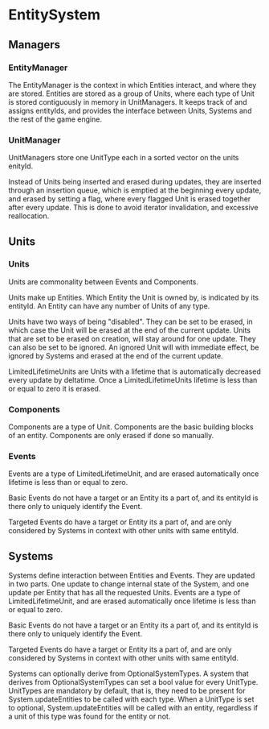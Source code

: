 # EntitySystem
## Managers
### EntityManager
The EntityManager is the context in which Entities interact, and where they are stored.
Entities are stored as a group of Units, where each type of Unit is stored contiguously in memory in UnitManagers.
It keeps track of and assigns entityIds, and provides the interface between Units, Systems and the rest of the game engine.

### UnitManager
UnitManagers store one UnitType each in a sorted vector on the units enityId.


Instead of Units being inserted and erased during updates, they are inserted through an insertion queue, which is emptied at the beginning every update, and erased by setting a flag, where every flagged Unit is erased together after every update.
This is done to avoid iterator invalidation, and excessive reallocation.

## Units
### Units
Units are commonality between Events and Components.

Units make up Entities. Which Entity the Unit is owned by, is indicated by its entityId. 
An Entity can have any number of Units of any type.

Units have two ways of being "disabled". 
They can be set to be erased, in which case the Unit will be erased at the end of the current update. Units that are set to be erased on creation, will stay around for one update.
They can also be set to be ignored. An ignored Unit will with immediate effect, be ignored by Systems and erased at the end of the current update.

LimitedLifetimeUnits are Units with a lifetime that is automatically decreased every update by deltatime.
Once a LimitedLifetimeUnits lifetime is less than or equal to zero it is erased.

### Components
Components are a type of Unit.
Components are the basic building blocks of an entity.
Components are only erased if done so manually.

### Events
Events are a type of LimitedLifetimeUnit, and are erased automatically once lifetime is less than or equal to zero.

Basic Events do not have a target or an Entity its a part of, and its entityId is there only to uniquely identify the Event.

Targeted Events do have a target or Entity its a part of, and are only considered by Systems in context with other units with same entityId.

## Systems
Systems define interaction between Entities and Events.
They are updated in two parts. One update to change internal state of the System, and one update per Entity that has all the requested Units.
Events are a type of LimitedLifetimeUnit, and are erased automatically once lifetime is less 
than or equal to zero.

Basic Events do not have a target or an Entity its a part of, 
and its entityId is there only to uniquely identify the Event.

Targeted Events do have a target or Entity its a part of, and are only considered
by Systems in context with other units with same entityId.

Systems can optionally derive from OptionalSystemTypes.
A system that derives from OptionalSystemTypes can set a bool value for every UnitType.
UnitTypes are mandatory by default, that is, they need to be present for System.updateEntities to be called with each type.
When a UnitType is set to optional, System.updateEntities will be called with an entity, regardless if a unit of this type was found for the entity or not.